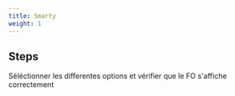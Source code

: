 ```yaml
---
title: Smarty
weight: 1
---
```

## Steps

Séléctionner les differentes options et vérifier que le FO s'affiche correctement

